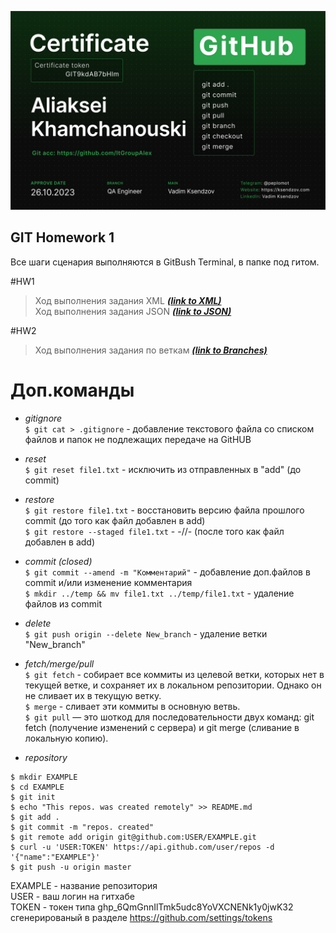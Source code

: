 <p align="center"><img src="AliakseiKhamchanouski_Git.png"></p>

## GIT Homework 1

Все шаги сценария выполняются в GitBush Terminal, в папке под гитом.

#HW1  
>Ход выполнения задания XML ***[(link to XML)](https://github.com/ItGroupAlex/XML/blob/main/README.md "link")***  
>Ход выполнения задания JSON ***[(link to JSON)](https://github.com/ItGroupAlex/JSON/blob/main/README.md "link")***
>
#HW2  
>Ход выполнения задания по веткам ***[(link to Branches)](https://github.com/ItGroupAlex/TerminalLinux/blob/main/branches.md "link")***



 
# Доп.команды  

* *gitignore*  
`$ git cat > .gitignore` - добавление текстового файла со списком файлов и папок не подлежащих передаче на GitHUB  

* *reset*  
`$ git reset file1.txt` - исключить из отправленных в "add" (до commit)  

* *restore*  
`$ git restore file1.txt` - восстановить версию файла прошлого commit (до того как файл добавлен в add)  
`$ git restore --staged file1.txt` - -//- (после того как файл добавлен в add)   

* *commit (closed)*  
`$ git commit --amend -m "Комментарий"` - добавление доп.файлов в commit и/или изменение комментария  
`$ mkdir ../temp && mv file1.txt ../temp/file1.txt` -  удаление файлов из commit 

* *delete*  
`$ git push origin --delete New_branch` - удаление ветки "New_branch"  
  
* *fetch/merge/pull*  
`$ git fetch` - собирает все коммиты из целевой ветки, которых нет в текущей ветке, и сохраняет их в локальном репозитории. Однако он не сливает их в текущую ветку.   
`$ merge` - сливает эти коммиты в основную ветвь.   
`$ git pull` — это шоткод для последовательности двух команд: git fetch (получение изменений с сервера) и git merge (сливание в локальную копию).  

* *repository*  
```
$ mkdir EXAMPLE   
$ cd EXAMPLE  
$ git init   
$ echo "This repos. was created remotely" >> README.md  
$ git add .  
$ git commit -m "repos. created"  
$ git remote add origin git@github.com:USER/EXAMPLE.git  
$ curl -u 'USER:TOKEN' https://api.github.com/user/repos -d '{"name":"EXAMPLE"}'  
$ git push -u origin master
```
EXAMPLE - название репозитория  
USER - ваш логин на гитхабе  
TOKEN - токен типа ghp_6QmGnnIlTmk5udc8YoVXCNENk1y0jwK32 сгенерированый в разделе https://github.com/settings/tokens  
